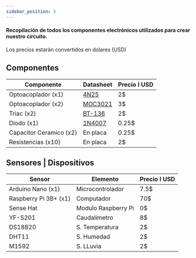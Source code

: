 ```yaml
---
sidebar_position: 5
---
```



#### Recopilación de todos los componentes electrónicos utilizados para crear nuestro circuito.

Los precios estarán convertidos en dolares (USD)

## Componentes

| Componente |  Datasheet | Precio I USD |
|--------------|--------------|--------------|
| Optoacoplador (x1)       | [4N25](https://www.vishay.com/docs/83725/4n25.pdf)       | 2$      |
| Optoacoplador (x2)       | [MOC3021](https://www.alldatasheet.es/datasheet-pdf/pdf/53870/FAIRCHILD/MOC3021.html)       | 3$       |
| Triac (x2)       | [BT-136](https://www.alldatasheet.es/datasheet-pdf/pdf/16751/PHILIPS/BT136.html)       | 2$       |
| Diodo (x1)       | [1N4007](https://www.alldatasheet.es/datasheet-pdf/view/58830/DIODES/1N4007.html)       | 0.25$       |
| Capacitor Ceramico (x2)       | En placa       | 0.25$       |
| Resistencias (x10)       |    En placa    | 2$       |

## Sensores | Dispositivos 
| Sensor |  Elemento | Precio I USD |
|--------------|--------------|--------------|
| Arduino Nano (x1)       |    Microcontrolador    | 7.5$       |
| Raspberry Pi 3B+ (x1)       |    Computador    | 70$       |
| Sense Hat       |    Modulo Raspberry Pi    | 0$       |
| YF-S201       |    Caudalímetro    | 8$       |
| DS18B20       |    S. Temperatura    | 2$       |
| DHT11       |    S. Humedad    | 2$       |
| M1592       |    S. LLuvia    | 2$       |






